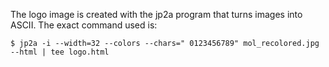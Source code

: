 The logo image is created with the jp2a program that turns images into ASCII.
The exact command used is:

    $ jp2a -i --width=32 --colors --chars=" 0123456789" mol_recolored.jpg --html | tee logo.html
